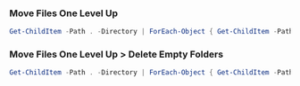 ### Move Files One Level Up
```powershell
Get-ChildItem -Path . -Directory | ForEach-Object { Get-ChildItem -Path $_.FullName | Move-Item -Destination . }
```

### Move Files One Level Up > Delete Empty Folders
```powershell
Get-ChildItem -Path . -Directory | ForEach-Object { Get-ChildItem -Path $_.FullName | Move-Item -Destination .; Remove-Item -LiteralPath $_.FullName }
```
